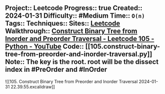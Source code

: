 Project:: Leetcode
Progress:: true
Created:: 2024-01-31
Difficulty:: #Medium 
Time:: `O(n)`
Tags:: 
Techniques:: 
Sites:: [Leetcode](https://leetcode.com/problems/construct-binary-tree-from-preorder-and-inorder-traversal/)
Walkthrough:: [Construct Binary Tree from Inorder and Preorder Traversal - Leetcode 105 - Python - YouTube](https://www.youtube.com/watch?v=ihj4IQGZ2zc)
Code:: [[105.construct-binary-tree-from-preorder-and-inorder-traversal.py]]
Note:: The key is the **root**. root will be the dissect index in #PreOrder and #InOrder 
---

![[105. Construct Binary Tree from Preorder and Inorder Traversal 2024-01-31 22.39.55.excalidraw]]